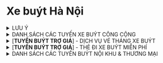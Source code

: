 # Xe buýt Hà Nội
<details>
<summary>LƯU Ý</summary>

## DỮ LIỆU
> - Dữ liệu các tuyến thuộc Transerco được lấy từ [timbus.vn](http://timbus.vn/fleets.aspx), các tuyến thuộc Vinbus được lấy từ [Vinbus map](https://maps.vinbus.vn/hn) và các tuyến tư nhân còn lại được lấy từ [Busmap map](https://map.busmap.vn/hn)
> - Điểm đầu/cuối của một số tuyến được chỉnh sửa lại tên để đảm bảo tính nhất quán, ví dụ (Yên Phụ/Long Biên), sẽ khác một chút so với LED biểu thị trên xe hoặc tại các điểm dừng

## LỖI
> - Khi xem trên giao diện mobile sẽ bị khuyết thiếu màu nhận diện của tuyến

## CHÚ THÍCH
**〇**: như bình thường (các tuyến có thời gian chạy cuối tuần như ngày thường)<br>
**↔**:
> - Các tuyến có lộ trình vòng kín sẽ hiển thị đầu điểm là **[A ↔ B ↔ C]**, **[D ↔ E ↔ A]**
> - Các tuyến chạy lộ trình dài hoặc có trùng điểm đầu cuối với các tuyến khác sẽ được bổ sung chi tiết lộ trình bằng kí tự **↔**
</details>
<details>
<summary>DANH SÁCH CÁC TUYẾN XE BUÝT CÔNG CỘNG</summary>
  
## Các tuyến buýt có trợ giá
|Tuyến|Đầu A|Đầu B|Tần suất (phút)|Giá vé|Thời gian HĐ|TGHĐ (Cuối tuần)|Đơn vị quản lí
|:---:|:---:|:---:|:---:|:---:|:---:|:---:|:---:|
|BRT 01<br>$${\color{#49af7d}■ \color{#90D5FF}■ \color{#ffffff}■}$$|[BX Yên Nghĩa](https://maps.app.goo.gl/LhbhXT6iujiVLe2E9)|[BX Kim Mã](https://maps.app.goo.gl/6xmv3q6foTNgZeBv6)|5 - 10 - 15|8.000 ₫|5:00 - 22:00|**<CHỦ NHẬT>**<br><br>**BX Kim Mã**: 5:00 - 22:03|XN bus nhanh Hà Nội **(Transerco)**
|[**E01**](https://maps.vinbus.vn/hn/route/101103)<br>$${\color{#89F336}■ \color{black}■}$$|[BX Mỹ Đình](https://maps.app.goo.gl/YXchixi7wKaWwNkS7)|[KĐT Ocean Park](https://maps.app.goo.gl/tiH2yA2ZSmZK56g1A)|12 - 20|12.000 ₫|5:00 - 21:00|**〇**|**VinBus**
|[**E02**](https://maps.vinbus.vn/hn/route/101104)<br>$${\color{#89F336}■ \color{black}■}$$|Hào Nam ([Ga Cát Linh](https://maps.app.goo.gl/7E9LrZ6jy2vBVCGd8))|[KĐT Ocean Park](https://maps.app.goo.gl/tiH2yA2ZSmZK56g1A)|13 - 15 -20|12.000 ₫|**Hào Nam**: 5:00 - 22:10<br>**KĐT Ocean Park**: 5:00 - 21:00|**〇**|**VinBus**
|[**E03**](https://maps.vinbus.vn/hn/route/101101)<br>$${\color{#89F336}■ \color{black}■}$$|[KĐT Mỹ Đình](https://maps.app.goo.gl/mMdPtijn4LD3D2NC9)|[KĐT Ocean Park](https://maps.app.goo.gl/tiH2yA2ZSmZK56g1A)|12 - 20|15.000 ₫|**KĐT Mỹ Đình**: 5:00 - 21:00<br>**KĐT Ocean Park**: 5:05 - 21:00|**〇**|**VinBus**
|[**E04**](https://maps.vinbus.vn/hn/route/101109)<br>$${\color{#89F336}■ \color{black}■}$$|[KĐT Smart City](https://maps.app.goo.gl/kQTVBuXGtfXuZ1Ph7)|[Vincom Long Biên](https://maps.app.goo.gl/G67TU9ExLyLJGLMv8)|15 - 20|12.000 ₫|**KĐT Smart City**: 5:00 - 21:00<br>**Vincom Long Biên**: 5:00 - 21:30|**〇**|**VinBus**
|[**E05**](https://maps.vinbus.vn/hn/route/101102)<br>$${\color{#89F336}■ \color{black}■}$$|[ĐTC Long Biên](https://maps.app.goo.gl/rdQtHfaXdEi69SXN9) ↔ ĐTC Cầu Giấy ↔ Phạm Hùng|[KĐT Smart City](https://maps.app.goo.gl/kQTVBuXGtfXuZ1Ph7)|15 - 20|10.000 ₫|**ĐTC Long Biên**: 5:00 - 21:30<br>**KĐT Smart City**: 5:00 - 21:00|**〇**|**VinBus**
|[**E06**](https://maps.vinbus.vn/hn/route/101105)<br>$${\color{#89F336}■ \color{black}■}$$|[BX Giáp Bát](https://maps.app.goo.gl/yDVCSeXj2rsr3hGL9)|[KĐT Smart City](https://maps.app.goo.gl/kQTVBuXGtfXuZ1Ph7)|15 - 20|10.000 ₫|**BX Giáp Bát**: 5:00 - 21:30<br>**KĐT Smart City**: 5:00 - 21:00|**〇**|**VinBus**
|[**E07**](https://maps.vinbus.vn/hn/route/101106)<br>$${\color{#89F336}■ \color{black}■}$$|[ĐTC Long Biên](https://maps.app.goo.gl/rdQtHfaXdEi69SXN9) ↔ Cửa Nam ↔ Trần Duy Hưng|[KĐT Smart City](https://maps.app.goo.gl/kQTVBuXGtfXuZ1Ph7)|15 - 20|10.000 ₫|**ĐTC Long Biên**: 5:00 - 21:30<br>**KĐT Smart City**: 5:00 - 21:00|**〇**|**VinBus**
|[**E08**](https://maps.vinbus.vn/hn/route/101107)<br>$${\color{#89F336}■ \color{black}■}$$|[Khu liên cơ quan Sở ngành Hà Nội](https://maps.app.goo.gl/i2gJudWUKsRWd28s5)|[KĐT Times City](https://maps.app.goo.gl/6ZCiZsvEqJimZ6Rv6)<br>*(điểm cuối tuyến E08)*|15 - 20|10.000 ₫|5:00 - 21:10|**〇**|**VinBus**
|[**E09**](https://maps.vinbus.vn/hn/route/101108)<br>$${\color{#89F336}■ \color{black}■}$$|[Khu liên cơ quan Sở ngành Hà Nội](https://maps.app.goo.gl/i2gJudWUKsRWd28s5)|[KĐT Smart City](https://maps.app.goo.gl/kQTVBuXGtfXuZ1Ph7)|15 - 20|10.000 ₫|**Khu liên cơ**: 5:00 - 21:00<br>**KĐT Smart City**: 5:00 - 21:30|**〇**|**VinBus**
|[**E10**](https://maps.vinbus.vn/hn/route/101111)<br>$${\color{#89F336}■ \color{black}■}$$|[KĐT Ocean Park](https://maps.app.goo.gl/tiH2yA2ZSmZK56g1A)|Sân bay Nội Bài ([Nhà ga T2](https://maps.app.goo.gl/4ttHqL6YHYTwuiwi6))|20|20.000 ₫|**KĐT Ocean Park**: 5:00 - 20:40<br>**Sân bay Nội Bài**: 6:20 -22:00|**〇**|**VinBus**
|[**E11**](https://maps.vinbus.vn/hn/route/101120)<br>$${\color{#89F336}■ \color{black}■}$$|Yên Phụ ([ĐTC Long Biên](https://maps.app.goo.gl/rdQtHfaXdEi69SXN9)) ↔ Bờ Hồ ↔ Cửa Nam|Lăng Bác ↔ Hồ Tây ↔ Yên Phụ ([ĐTC Long Biên](https://maps.app.goo.gl/rdQtHfaXdEi69SXN9))|12 - 18|*(Miễn phí đến hết 2025)*|**Yên Phụ ↔ Bờ Hồ**: 7:06 - 18:12<br>**Yên Phụ ↔ Hồ Tây**: 7:00 - 18:06|**〇**|**VinBus**
|[**01**](https://map.busmap.vn/hn/route/1)<br>$${\color{#111184}■ \color{#90D5FF}■}$$|[BX Gia Lâm](https://maps.app.goo.gl/JaXsj5EZGNF1ZJcn7)|[BX Yên Nghĩa](https://maps.app.goo.gl/LhbhXT6iujiVLe2E9)|11 - 13 - 15 - 20|10.000 ₫|5:00 - 21:00|**〇**|XN bus Hà Nội **(Transerco)**
|[**02**](https://map.busmap.vn/hn/route/2)<br>$${\color{#111184}■ \color{#90D5FF}■}$$|Bác Cổ ([ĐTC Trần Khánh Dư](https://maps.app.goo.gl/8PAhti9WTfDAX9LQA))|[BX Yên Nghĩa](https://maps.app.goo.gl/LhbhXT6iujiVLe2E9)|10 - 15|10.000 ₫|5:00 - 22:30|**〇**|XN bus nhanh Hà Nội **(Transerco)**
|[**03A**](https://map.busmap.vn/hn/route/3)<br>$${\color{#111184}■ \color{#90D5FF}■}$$|[BX Giáp Bát](https://maps.app.goo.gl/yDVCSeXj2rsr3hGL9)|[BX Gia Lâm](https://maps.app.goo.gl/JaXsj5EZGNF1ZJcn7)|11 - 13 - 16 - 20|10.000 ₫|5:03 - 21:03|**〇**|XN bus Hà Nội **(Transerco)**
|[**03B**](https://map.busmap.vn/hn/route/803)<br>$${\color{#111184}■ \color{#90D5FF}■}$$|[BX Nước Ngầm](https://maps.app.goo.gl/Jgg2UwuK68AxRtoL6)|[Giang Biên](https://maps.app.goo.gl/Y8KqUDtWXSKjuhvq6)|20|10.000 ₫|**BX Nước Ngầm**: 5:00 - 21:00<br>**Giang Biên**: 5:10 - 21:10|**〇**|XN bus Hà Nội **(Transerco)**
|04<br>$${\color{#111184}■ \color{#90D5FF}■}$$|[ĐTC Long Biên](https://maps.app.goo.gl/rdQtHfaXdEi69SXN9)|[Bệnh viện Nội tiết Trung ương Cơ sở II](https://maps.app.goo.gl/6kmm8tKFovzguuEb8)|14 - 15 - 22|10.000 ₫|5:00 - 21:00|**〇**|XN xe khách Nam Hà Nội **(Transerco)**
|05<br>$${\color{#49af7d}■ \color{black}■}$$|[Mai Động](https://maps.app.goo.gl/pMmm4kNFkMzsgAXJ8)|[Đại học Tài nguyên và Môi trường Hà Nội](https://maps.app.goo.gl/tX1ZBgv2VPRzetQTA)|20 - 25 - 30|10.000 ₫|**Mai Động**: 5:00 - 21:25<br>**ĐH Tài Nguyên**: 5:00 - 21:20|**〇**|XN xe khách Nam Hà Nội **(Transerco)**
|06A<br>$${\color{#111184}■ \color{#90D5FF}■}$$|[BX Giáp Bát](https://maps.app.goo.gl/yDVCSeXj2rsr3hGL9)|[Cầu Giẽ](https://maps.app.goo.gl/BWXURMXn56rcb9nT6)|10 - 15 - 20|15.000 ₫|**BX Giáp Bát**: 5:00 - 21:05<br>**Cầu Giẽ**: 5:00 - 21:05|**〇**|Trung tâm Tân Đạt  **(Transerco)**
|06B<br>$${\color{#111184}■ \color{#90D5FF}■}$$|[BX Giáp Bát](https://maps.app.goo.gl/yDVCSeXj2rsr3hGL9)|[Hồng Vân](https://maps.app.goo.gl/YhSAb8eUFZGrh9Gz9)|24|10.000 ₫|**BX Giáp Bát**: 5:10 - 20:00<br>**Hồng Vân**: 5:00 - 20:40|**〇**|Trung tâm Tân Đạt  **(Transerco)**
|06C<br>$${\color{#111184}■ \color{#90D5FF}■}$$|[BX Giáp Bát](https://maps.app.goo.gl/yDVCSeXj2rsr3hGL9)|[Phú Minh](https://maps.app.goo.gl/KfzerjmbMM2UNPTs9)|25 - 30|12.000 ₫|**BX Giáp Bát**: 5:10 - 20:15<br>**Phú Minh**: 5:00 - 21:00|**〇**|Trung tâm Tân Đạt  **(Transerco)**
|06D<br>$${\color{#111184}■ \color{#90D5FF}■}$$|[BX Giáp Bát](https://maps.app.goo.gl/yDVCSeXj2rsr3hGL9)|[Tân Dân](https://maps.app.goo.gl/uaLMLqY4z8Za1biX7)|22 - 26|15.000 ₫|**BX Giáp Bát**: 5:25 - 20:00<br>**Tân Dân**: 5:15 - 20:15|**〇**|XN bus Cầu Bươu  **(Transerco)**
|06E<br>$${\color{#111184}■ \color{#90D5FF}■}$$|[BX Giáp Bát](https://maps.app.goo.gl/yDVCSeXj2rsr3hGL9)|[Phú Túc](https://maps.app.goo.gl/3b9MSV8BqhtEJA637)|25 - 26 - 30|15.000 ₫|**BX Giáp Bát**: 5:28 - 20:03<br>**Phú Túc**: 5:15 - 20:15|**〇**|XN bus Cầu Bươu  **(Transerco)**
|07<br>$${\color{#111184}■ \color{#90D5FF}■}$$|[ĐTC Cầu Giấy](https://maps.app.goo.gl/sZh4kLjvL4ncU7167)|Sân bay Nội Bài ([Nhà ga T1](https://maps.app.goo.gl/MqmHucdRQ29AX3xF9))|10 - 15|12.000 ₫|**ĐTC Cầu Giấy**: 5:00 - 21:35<br>**Sân bay Nội Bài**: 5:00 - 22:35|**<CHỦ NHẬT>**<br><br>**ĐTC Cầu Giấy**: 5:00 - 21:30<br>**Sân bay Nội Bài**: 5:08 - 22:30|CTCP Xe Điện Hà Nội **(Transerco)**
|08A<br>08A<sup>CT</sup><br>$${\color{#111184}■ \color{#90D5FF}■}$$|[ĐTC Long Biên](https://maps.app.goo.gl/rdQtHfaXdEi69SXN9)|[Đông Mỹ](https://maps.app.goo.gl/mRnGx3b5vzfdvQ3k7)|10 - 15|10.000 ₫|**<08A: Từ <ins>T2</ins> - <ins>16:30 T6</ins>>**<br><br>**ĐTC Long Biên**: 5:00 - 22:05<br>**Đông Mỹ**: 5:00 - 21:30|**<08A<sup>CT</sup>: Từ <ins>16:30 T6</ins> - <ins>hết CN</ins>>**<br><br>**〇**|Bus Liên Ninh **(Transerco)**
|08B<br>08B<sup>CT</sup><br>$${\color{#111184}■ \color{#90D5FF}■}$$|[ĐTC Long Biên](https://maps.app.goo.gl/rdQtHfaXdEi69SXN9)|[Vạn Phúc](https://maps.app.goo.gl/WT8VkJuAVsdPxRHC6)|15- 20|10.000 ₫|**<08B: Từ <ins>T2</ins> - <ins>16:30 T6</ins>>**<br><br>**ĐTC Long Biên**: 5:30 - 20:50<br>**Vạn Phúc**: 5:00 - 20:05|**<08B<sup>CT</sup>: Từ <ins>16:30 T6</ins> - <ins>hết CN</ins>>**<br><br>**〇**|Bus Liên Ninh **(Transerco)**
|09A<br>09A<sup>CT</sup><br>$${\color{#111184}■ \color{#90D5FF}■}$$|[ĐTC Trần Khánh Dư](https://maps.app.goo.gl/8PAhti9WTfDAX9LQA)|[Đại học Mỏ](https://maps.app.goo.gl/BPSizaj46wXQj7ts7)|15 - 20|10.000 ₫|**<09A: Từ <ins>T2</ins> - <ins>16:30 T6</ins>>**<br><br>**ĐTC Trần Khánh Dư**: 5:00 - 21:30<br>**Đại học Mỏ**: 5:00 - 21:00|**<09A<sup>CT</sup>: Từ <ins>16:30 T6</ins> - <ins>hết CN</ins>>**<br><br>**〇**|Bus Liên Ninh **(Transerco)**
|09B<br>09B<sup>CT</sup><br>$${\color{#111184}■ \color{#90D5FF}■}$$|[ĐTC Trần Khánh Dư](https://maps.app.goo.gl/8PAhti9WTfDAX9LQA)|[BX Mỹ Đình](https://maps.app.goo.gl/YXchixi7wKaWwNkS7)|20|8.000 ₫|**<09B: Từ <ins>T2</ins> - <ins>16:30 T6</ins>>**<br><br>**ĐTC Trần Khánh Dư**: 5:00 - 21:30<br>**BX Mỹ Đình**: 5:00 - 21:00|**<09B<sup>CT</sup>: Từ <ins>16:30 T6</ins> - <ins>hết CN</ins>>**<br><br>**〇**|Bus Liên Ninh **(Transerco)**
|11<br>11<sup>CT</sup><br>$${\color{#111184}■ \color{#90D5FF}■}$$|[CV Thống Nhất](https://maps.app.goo.gl/DFXRF4wfmzxGn6BD8)|[HV Nông nghiệp Việt Nam](https://maps.app.goo.gl/sfjK5b8zXTKEuU9V6)|10 - 12 - 15|10.000 ₫|**<11: Từ <ins>T2</ins> - <ins>16:30 T6</ins>>**<br><br>5:00 - 21:35|**<11<sup>CT</sup>: Từ <ins>16:30 T6</ins> - <ins>hết CN</ins>>**<br><br>**〇**|XN bus Hà Nội **(Transerco)**
|12<br>$${\color{#111184}■ \color{#90D5FF}■}$$|[Công viên Nghĩa Đô](https://maps.app.goo.gl/4U4MfTau4RebQPJY8)|[Khánh Hà](https://maps.app.goo.gl/fxPoCSckZECDiJm5A) (Thường Tín)|12 - 15 - 20|10.000 ₫|5:00 - 21:00|**〇**|Trung tâm Tân Đạt **(Transerco)**
|13<br>$${\color{#90EE90}■ \color{#023020}■}$$|[CV nước Hồ Tây](https://maps.app.goo.gl/yuSY9mUMvERvxPJ2A)|Cổ Nhuế ([HV Cảnh sát Nhân dân](https://maps.app.goo.gl/MGUUudzHF8rYQbUR7))|16|8.000 ₫|**CV nước Hồ Tây**: 5:00 - 21:00<br>**Cổ Nhuế**: 5:06 - 21:06|**〇**|XN bus 10-10 **(Transerco)**
|15<br>$${\color{#111184}■ \color{#90D5FF}■}$$|[BX Gia Lâm](https://maps.app.goo.gl/JaXsj5EZGNF1ZJcn7)|Phố Nỉ ([TTTM Bình An](https://maps.app.goo.gl/iJ6BmmYgC7ot5QXe6))|10 - 15 - 15 - 20|15.000 ₫|**BX Gia Lâm**: 5:00 - 19:35<br>**Phố Nỉ**: 5:05 - 21:05|**〇**|XN bus Yên Viên **(Transerco)**
|16<br>$${\color{#111184}■ \color{#90D5FF}■}$$|[BX Mỹ Đình](https://maps.app.goo.gl/YXchixi7wKaWwNkS7)|[BX Nước Ngầm](https://maps.app.goo.gl/Jgg2UwuK68AxRtoL6)|10 - 15 - 15 - 20|8.000 ₫|**BX Mỹ Đình**: 5:00 - 21:00<br>**BX Nước Ngầm**: 4:50 - 21:20|**〇**|XN bus Cầu Bươu **(Transerco)**
|17<br>$${\color{#111184}■ \color{#90D5FF}■}$$|[ĐTC Long Biên](https://maps.app.goo.gl/rdQtHfaXdEi69SXN9)|Sân bay Nội Bài ([Nhà ga T1](https://maps.app.goo.gl/MqmHucdRQ29AX3xF9))|10 - 15|15.000 ₫|**ĐTC Long Biên**: 5:00 - 20:30<br>**Sân bay Nội Bài**: 5:10 - 22:00|**〇**|XN bus Yên Viên **(Transerco)**
|19<br>$${\color{#111184}■ \color{#90D5FF}■}$$|[ĐTC Trần Khánh Dư](https://maps.app.goo.gl/8PAhti9WTfDAX9LQA)|[HV Chính sách và Phát triển](https://maps.app.goo.gl/Pv8LsVDrFQjtr4d58)|11 - 12 - 15|12.000 ₫|**ĐTC Trần Khánh Dư**: 5:00 - 21:15<br>**HV Chính sách**: 5:13 - 21:35|**〇**|Bus Liên Ninh **(Transerco)**
|20A<br>$${\color{#111184}■ \color{#90D5FF}■}$$|[ĐTC Nhổn](https://maps.app.goo.gl/oxWsWLMGvtd2QCYR7) ↔ Quốc lộ 32|[Bến xe Sơn Tây](https://maps.app.goo.gl/Dp7nftZBdSgqsVkB9)|10 - 12 - 16|12.000 ₫|**ĐTC Nhổn**: 5:05 - 22:20<br>**BX Sơn Tây**: 4:30 - 21:30|**〇**|XN bus 10-10 **(Transerco)**
|20A<sup>TC</sup><br>$${\color{#111184}■ \color{#90D5FF}■}$$|[ĐTC Nhổn](https://maps.app.goo.gl/oxWsWLMGvtd2QCYR7) ↔ Quốc lộ 32 ↔ Bến xe Sơn Tây|[Minh Châu](https://maps.app.goo.gl/sX4syJa8PEJP1GfX8)|30 - 35 - 50|12.000 ₫|**ĐTC Nhổn**: 5:05 - 22:20<br>**Minh Châu**: 4:40 - 19:00|**〇**|XN bus 10-10 **(Transerco)**
|20B<br>$${\color{#111184}■ \color{#90D5FF}■}$$|[ĐTC Nhổn](https://maps.app.goo.gl/oxWsWLMGvtd2QCYR7) ↔ Thọ An|[Bến xe Sơn Tây](https://maps.app.goo.gl/Dp7nftZBdSgqsVkB9)|23 - 30|15.000 ₫|**ĐTC Nhổn**: 5:00 - 19:30<br>**BX Sơn Tây**: 5:00 - 19:50|**〇**|XN bus 10-10 **(Transerco)**
|21A<br>$${\color{#111184}■ \color{#90D5FF}■}$$|[BX Giáp Bát](https://maps.app.goo.gl/yDVCSeXj2rsr3hGL9)|[BX Yên Nghĩa](https://maps.app.goo.gl/LhbhXT6iujiVLe2E9)|10 - 15 - 20|10.000 ₫|**BX Giáp Bát**: 5:00 - 21:00<br>**BX Yên Nghĩa**: 5:05 - 21:05|**〇**|Bus Liên Ninh **(Transerco)**
|21B<br>$${\color{#111184}■ \color{#90D5FF}■}$$|[Duyên Thái](https://maps.app.goo.gl/6YR3dpDu2wFRUXmM9)|[BX Mỹ Đình](https://maps.app.goo.gl/YXchixi7wKaWwNkS7)|15 - 20|12.000 ₫|**Duyên Thái**: 5:05 - 21:00<br>**BX Mỹ Đình**: 5:05 - 21:00|**〇**|Bus Liên Ninh **(Transerco)**
|22A<br>$${\color{#111184}■ \color{#90D5FF}■}$$|[BX Gia Lâm](https://maps.app.goo.gl/JaXsj5EZGNF1ZJcn7)|[Khu đô thị Kiến Hưng](https://maps.app.goo.gl/A5UtfdbxpX1hHrqF9)|10 - 11 - 12|10.000 ₫|5:00 - 22:05|**〇**|XN bus Cầu Bươu **(Transerco)**
|22B<br>$${\color{#111184}■ \color{#90D5FF}■}$$|[BX Giáp Bát](https://maps.app.goo.gl/yDVCSeXj2rsr3hGL9)|[Đô Nghĩa](https://maps.app.goo.gl/KduiYvUBjc2qhTgV9) (Hà Đông)|20 - 23 - 25 - 27 - 30|8.000 ₫|**BX Giáp Bát**: 5:00 - 21:30<br>**Đô Nghĩa**: 5:05 - 21:30|**〇**|XN bus Cầu Bươu **(Transerco)**
|23<br>$${\color{#90EE90}■ \color{#023020}■}$$|[Nguyễn Công Trứ](https://maps.app.goo.gl/PasHv6BmdPmdP3cCA) ↔ Vân Hồ ↔ Giảng Võ|Hàng Đậu ↔ Lò Đúc ↔ [Nguyễn Công Trứ](https://maps.app.goo.gl/PasHv6BmdPmdP3cCA)|8 - 10 - 12 - 14 - 16 - 18|10.000 ₫|5:00 - 21:15|**〇**|XN bus Hà Nội **(Transerco)**
|24<br>$${\color{#111184}■ \color{#90D5FF}■}$$|[ĐTC Long Biên](https://maps.app.goo.gl/rdQtHfaXdEi69SXN9)|[ĐTC Cầu Giấy](https://maps.app.goo.gl/sZh4kLjvL4ncU7167)|11 - 12 - 13 - 17 - 20|10.000 ₫|5:00 - 22:00|**<CHỦ NHẬT>**<br><br>**ĐTC Long Biên**: 5:00 - 21:33|XN xe khách Nam Hà Nội **(Transerco)**
|25<br>$${\color{#111184}■ \color{#90D5FF}■}$$|[BV Nhiệt đới TW CS2](https://maps.app.goo.gl/ZxbEjQMvGfHu6ujH7)|[BX Giáp Bát](https://maps.app.goo.gl/yDVCSeXj2rsr3hGL9)|12 - 15 - 20|12.000 ₫|**BV Nhiệt đới**: 5:00 - 21:00<br>**BX Giáp Bát**: 5:06 - 21:06|**〇**|CTCP Xe Điện Hà Nội **(Transerco)**
|26<br>$${\color{yellow}■ \color{#ff000d}■}$$|[Mai Động](https://maps.app.goo.gl/pMmm4kNFkMzsgAXJ8)|SVĐ Mỹ Đình ([mặt trước](https://maps.app.goo.gl/HQHdBUrp8c8K8aX96))|9 - 10 - 15|10.000 ₫|5:00 - 22:00|**〇**|XN xe khách Nam Hà Nội **(Transerco)**
|27<br>$${\color{#111184}■ \color{#90D5FF}■}$$|[BX Nam Thăng Long](https://maps.app.goo.gl/xitdKkkYfKCp3ZHc7)|[BX Yên Nghĩa](https://maps.app.goo.gl/LhbhXT6iujiVLe2E9)|[10 - 11|10.000 ₫|5:00 - 21:35|**〇**|CTCP Xe Điện Hà Nội **(Transerco)**
|28<br>$${\color{#111184}■ \color{#90D5FF}■}$$|[BX Nước Ngầm](https://maps.app.goo.gl/Jgg2UwuK68AxRtoL6)|[Đại học Mỏ](https://maps.app.goo.gl/BPSizaj46wXQj7ts7)|13 - 14 - 15 - 17|10.000 ₫|**BX Nước Ngầm**: 5:00 - 21:30<br>**Đại học Mỏ**: 5:00 - 21:25|**〇**|XN bus 10-10 **(Transerco)**
|29<br>$${\color{#111184}■ \color{#90D5FF}■}$$<br>$${\color{yellow}■ \color{#ff000d}■}$$|[BX Giáp Bát](https://maps.app.goo.gl/yDVCSeXj2rsr3hGL9)|[Tân Lập](https://maps.app.goo.gl/mhsdmramxuP9umjU6)|12|10.000 ₫|**BX Giáp Bát**: 5:00 - 21:00<br>**Tân Lập**: 5:00 - 21:05|**〇**|XN bus 10-10 **(Transerco)**
|30<br>30<sup>CT</sup><br>$${\color{#111184}■ \color{#90D5FF}■}$$|[Khu đô thị Gamuda](https://maps.app.goo.gl/Nuf3YV9gFM6py5if7)|[BX Mỹ Đình](https://maps.app.goo.gl/YXchixi7wKaWwNkS7)|14 - 15 - 18|10.000 ₫|**<30: Từ <ins>T2</ins> - <ins>16:30 T6</ins>>**<br><br>**Khu đô thị Gamuda**: 5:00 - 21:30<br>**BX Mỹ Đình**: 5:00 - 21:25|**<30<sup>CT</sup>: Từ <ins>16:30 T6</ins> - <ins>hết CN</ins>>**<br><br>**〇**|XN xe khách Nam Hà Nội **(Transerco)**
|31<br>$${\color{#111184}■ \color{#90D5FF}■}$$|[ĐH Bách Khoa](https://maps.app.goo.gl/1u1sAzZ3ppD8F8RW6) (cổng Trần Đại Nghĩa)|[Đại học Mỏ](https://maps.app.goo.gl/BPSizaj46wXQj7ts7)|10 - 12 - 15 - 20|10.000 ₫|5:00 - 21:00|**〇**|XN bus Hà Nội **(Transerco)**
|32<br>$${\color{#111184}■ \color{#90D5FF}■}$$|[BX Giáp Bát](https://maps.app.goo.gl/yDVCSeXj2rsr3hGL9)|[ĐTC Nhổn](https://maps.app.goo.gl/oxWsWLMGvtd2QCYR7)|7 - 14 - 20|10.000 ₫|5:00 - 22:30|**〇**|XN bus Cầu Bươu **(Transerco)**
|33<br>$${\color{#111184}■ \color{#90D5FF}■}$$|[Cụm CN Thanh Oai](https://maps.app.goo.gl/ny5Qsx5Gb7H8mvXAA)|[Xuân Đỉnh](https://maps.app.goo.gl/DJdG9rdcCv5CQNV98)|15 - 20|10.000 ₫|**Cụm CN Thanh Oai**: 4:50 - 21:10<br>**Xuân Đỉnh**: 5:00 - 21:10|**〇**|Trung tâm Tân Đạt **(Transerco)**
|34<br>$${\color{#89F336}■ \color{black}■}$$|[BX Mỹ Đình](https://maps.app.goo.gl/YXchixi7wKaWwNkS7)|[BX Gia Lâm](https://maps.app.goo.gl/JaXsj5EZGNF1ZJcn7)|9 - 10 - 15|10.000 ₫|**BX Mỹ Đình**: 5:00 - 21:30<br>**BX Gia Lâm**: 5:08 - 21:32|**〇**|CTCP Xe Điện Hà Nội **(Transerco)**
|35A<br>$${\color{#111184}■ \color{#90D5FF}■}$$<br>$${\color{yellow}■ \color{#ff000d}■}$$|[ĐTC Trần Khánh Dư](https://maps.app.goo.gl/8PAhti9WTfDAX9LQA)|[BX Nam Thăng Long](https://maps.app.goo.gl/xitdKkkYfKCp3ZHc7)|15 - 16 - 17 - 20|10.000 ₫|5:00 - 21:00|**〇**|CTCP Xe Điện Hà Nội **(Transerco)**
|35B<br>$${\color{#111184}■ \color{#90D5FF}■}$$|[BX Nam Thăng Long](https://maps.app.goo.gl/xitdKkkYfKCp3ZHc7)|[Thanh Lâm](https://maps.app.goo.gl/REnaF6YNW9sQ6j4M6) (Mê Linh)|15 - 17 - 20|10.000 ₫|**BX Nam Thăng Long**: 5:00 - 21:00<br>**Thanh Lâm**: 5:05 - 21:08|**<CHỦ NHẬT>**<br><br>**BX Nam Thăng Long**: 5:00 - 20:30<br>**Thanh Lâm**: 5:05 - 20:30|CTCP Xe Điện Hà Nội **(Transerco)**
|36<br>36<sup>CT</sup><br>$${\color{#111184}■ \color{#90D5FF}■}$$|Yên Phụ ([ĐTC Long Biên](https://maps.app.goo.gl/rdQtHfaXdEi69SXN9))|[KĐT Linh Đàm](https://maps.app.goo.gl/x6wKG1P39VqUQ7mz5)|24|8.000 ₫|**<36: Từ <ins>T2</ins> - <ins>16:30 T6</ins>>**<br><br>**Yên Phụ**: 5:05 - 21:05<br>**KĐT Linh Đàm**: 5:00 - 21:00|**<36<sup>CT</sup>: Từ <ins>16:30 T6</ins> - <ins>hết CN</ins>>**<br><br>**〇**|XN bus Hà Nội **(Transerco)**
|37<br>$${\color{#111184}■ \color{#90D5FF}■}$$|[BX Giáp Bát](https://maps.app.goo.gl/yDVCSeXj2rsr3hGL9)|[Chương Mỹ](https://maps.app.goo.gl/6Xvzyb8gAmJ2pwFu8)|10 - 15 - 20|10.000 ₫|**BX Giáp Bát**: 5:00 - 21:00<br>**Chương Mỹ**: 5:10 - 20:50|**〇**|Bus Liên Ninh **(Transerco)**
|38<br>$${\color{#111184}■ \color{#90D5FF}■}$$|[BX Nam Thăng Long](https://maps.app.goo.gl/xitdKkkYfKCp3ZHc7)|[Mai Động](https://maps.app.goo.gl/pMmm4kNFkMzsgAXJ8)|18 - 19 - 20 - 25|10.000 ₫|5:00 - 21:00|**〇**|XN xe khách Nam Hà Nội **(Transerco)**
|39<br>$${\color{green}■ \color{black}■}$$|[Công viên Nghĩa Đô](https://maps.app.goo.gl/4U4MfTau4RebQPJY8)|[Mai Động](https://maps.app.goo.gl/pMmm4kNFkMzsgAXJ8)|15 - 20|12.000 ₫|5:00 - 21:20|**〇**|XN xe khách Nam Hà Nội **(Transerco)**
|40<br>40<sup>CT</sup><br>$${\color{#111184}■ \color{#90D5FF}■}$$|[CV Thống Nhất](https://maps.app.goo.gl/DFXRF4wfmzxGn6BD8)|[Văn Lâm](https://maps.app.goo.gl/wpAGncDfe12Pr3fT8) (Hưng Yên)|12 - 15|10.000 ₫|**<40: Từ <ins>T2</ins> - <ins>16:30 T6</ins>>**<br><br>5:00 - 22:00|**<40<sup>CT</sup>: Từ <ins>16:30 T6</ins> - <ins>hết CN</ins>>**<br><br>**〇**|XN bus Hà Nội **(Transerco)**
|41<br>$${\color{#111184}■ \color{#90D5FF}■}$$|[BX Nam Thăng Long](https://maps.app.goo.gl/xitdKkkYfKCp3ZHc7)|[BX Giáp Bát](https://maps.app.goo.gl/yDVCSeXj2rsr3hGL9)|17 - 19 -20|10.000 ₫|**BX Nam Thăng Long**: 5:00 - 19:45<br>**BX Giáp Bát**: 5:10 - 21:00|**〇**|CTCP Xe Điện Hà Nội **(Transerco)**
|42<br>$${\color{#111184}■ \color{#90D5FF}■}$$|[BX Giáp Bát](https://maps.app.goo.gl/yDVCSeXj2rsr3hGL9)|[Trung Mầu](https://maps.app.goo.gl/8Ry8YNNZDfnAXK8n9) (Gia Lâm)|15 - 20|12.000 ₫|5:00 - 21:00|**〇**|**CTCP Xe khách Hà Nội**
|[**43**](https://maps.vinbus.vn/hn/route/101114)<br>$${\color{#89F336}■ \color{black}■}$$|[BX Kim Mã](https://maps.app.goo.gl/6xmv3q6foTNgZeBv6)|[Thị trấn Đông Anh](https://maps.app.goo.gl/NEJ7PnsKFzjedaqV6)|15 - 20|12.000 ₫|5:00 - 21:00|**〇**|**VinBus**
|46<br>$${\color{yellow}■ \color{#ff000d}■}$$|[BX Mỹ Đình](https://maps.app.goo.gl/YXchixi7wKaWwNkS7)|[Thị trấn Đông Anh](https://maps.app.goo.gl/NEJ7PnsKFzjedaqV6)|10 - 15|12.000 ₫|**BX Mỹ Đình**: 5:40 - 21:00<br>**Thị trấn Đông Anh**: 5:00 - 19:50|**〇**|**Đông Anh Bus**
|47A<br>$${\color{green}■ \color{black}■}$$|[ĐTC Long Biên](https://maps.app.goo.gl/rdQtHfaXdEi69SXN9)|[Bát Tràng](https://maps.app.goo.gl/EXU97o2pujpQ6PkN9)|20 - 25|10.000 ₫|5:00 - 21:30|**〇**|CTCP Vận tải Newway **(Transerco)**
|47B<br>$${\color{green}■ \color{black}■}$$|[Đại học Kinh tế Quốc Dân](https://maps.app.goo.gl/Tyijp88UMPiSK9Fk6) (cổng Trần Đại Nghĩa)|[Kiêu Kỵ](https://maps.app.goo.gl/Z3BUPHyWXQSnj5Zi9) (KĐT Ocean Park)|20 - 25 - 30|12.000 ₫|**ĐH Kinh tế Quốc dân**: 5:00 - 21:10<br>**Kiêu Kỵ**: 5:05 - 21:25|**〇**|CTCP Vận tải Newway **(Transerco)**
|48<br>$${\color{#111184}■ \color{#90D5FF}■}$$|[BX Nước Ngầm](https://maps.app.goo.gl/Jgg2UwuK68AxRtoL6)|Phúc Lợi ([Chung cư Ruby City](https://maps.app.goo.gl/AvZzRE1hufkB78Qf8))|15 - 20|12.000 ₫|5:00 - 21:30|**〇**|CTCP Vận tải Newway **(Transerco)**
|49<br>$${\color{yellow}■ \color{#ff000d}■}$$|[ĐTC Trần Khánh Dư](https://maps.app.goo.gl/8PAhti9WTfDAX9LQA)|[ĐTC Nhổn](https://maps.app.goo.gl/oxWsWLMGvtd2QCYR7)|10 - 15|10.000 ₫|5:00 - 21:00|**〇**|**CTCP Xe khách Hà Nội**
|50<br>$${\color{#111184}■ \color{#90D5FF}■}$$|[ĐTC Long Biên](https://maps.app.goo.gl/rdQtHfaXdEi69SXN9)|[Khu đô thị An Lạc](https://maps.app.goo.gl/veoDzHT3n5icPnx66) (Hoài Đức)|14 - 17|10.000 ₫|5:00 - 21:00|**〇**|XN bus 10-10 **(Transerco)**
|51<br>$${\color{#111184}■ \color{#90D5FF}■}$$|[BX Gia Lâm](https://maps.app.goo.gl/JaXsj5EZGNF1ZJcn7)|Trần Vỹ ([Học viện Tư pháp](https://maps.app.goo.gl/MwRjT1TKjJ4uBfV77))|10 - 15 - 20|10.000 ₫|5:00 - 21:10|**〇**|**CTCP Xe khách Hà Nội**
|52<br>52<sup>CT</sup><br>$${\color{#111184}■ \color{#90D5FF}■}$$|[CV Thống Nhất](https://maps.app.goo.gl/DFXRF4wfmzxGn6BD8)|[Lệ Chi](https://maps.app.goo.gl/osZHFvBm6mUEzRvS6) (Gia Lâm)|12 - 15|10.000 ₫|**<52: Từ <ins>T2</ins> - <ins>16:30 T6</ins>>**<br><br>5:00 - 21:15|**<52<sup>CT</sup>: Từ <ins>16:30 T6</ins> - <ins>hết CN</ins>>**<br><br>**〇**|XN bus Hà Nội **(Transerco)**
|53A<br>$${\color{#111184}■ \color{#90D5FF}■}$$|[Hoàng Quốc Việt](https://maps.app.goo.gl/wBaQYVAZ5cw31uFN9)|[Thị trấn Đông Anh](https://maps.app.goo.gl/NEJ7PnsKFzjedaqV6)|21 - 22 - 23 - 24 - 25|10.000 ₫|5:00 - 20:40|**〇**|XN bus 10-10 **(Transerco)**
|53B<br>$${\color{#111184}■ \color{#90D5FF}■}$$|[BX Mỹ Đình](https://maps.app.goo.gl/YXchixi7wKaWwNkS7)|[Kim Hoa](https://maps.app.goo.gl/465mTDLhmZKXUMmu8) (Mê Linh)|20 - 22 - 23 - 24|10.000 ₫|**BX Mỹ Đình**: 5:00 - 20:30<br>**Kim Hoa**: 5:00 - 20:35|**〇**|XN bus 10-10 **(Transerco)**
|54<br>$${\color{#111184}■ \color{#90D5FF}■}$$|[ĐTC Long Biên](https://maps.app.goo.gl/rdQtHfaXdEi69SXN9)|Bắc Ninh ([TT Văn Hóa Kinh Bắc](https://maps.app.goo.gl/AyrD42b4fcaGQ2Xx8))|10 - 15|15.000 ₫|**ĐTC Long Biên**: 5:00 - 21:00<br>**Bắc Ninh**: 4:45 - 21:15|**〇**|XN bus Yên Viên **(Transerco)**
|55<br>$${\color{#111184}■ \color{#90D5FF}■}$$|[TTTM Aeon Mall Long Biên](https://maps.app.goo.gl/nMS7UsB9Fo5q35UC8)|[ĐTC Cầu Giấy](https://maps.app.goo.gl/sZh4kLjvL4ncU7167)|12 - 15 - 20|10.000 ₫|**TTTM Aeon LB**: 5:00 - 21:00<br>**ĐTC Cầu Giấy**: 5:06 - 21:06|**<CHỦ NHẬT>**<br><br>5:00 - 21:10|CTCP Xe Điện Hà Nội **(Transerco)**
|56A<br>$${\color{#111184}■ \color{#90D5FF}■}$$|SVĐ Mỹ Đình ([mặt sau](https://maps.app.goo.gl/fgEb4GFAu31ouYXPA))|Núi Đôi ([ĐH Điện lực CS2](https://maps.app.goo.gl/H2437urFPHmZbAn49))|10 - 15 - 20 - 30|15.000 ₫|**SVĐ Mỹ Đình**: |**〇**|CTCP Xe Điện Hà Nội **(Transerco)**
|56B<br>$${\color{#111184}■ \color{#90D5FF}■}$$|[A](link)|[B](link)|GIÃN|GIÁ₫|THỜIGIAN|**〇**|CTCP Xe Điện Hà Nội **(Transerco)**
|57<br>$${\color{#111184}■ \color{#90D5FF}■}$$|[A](link)|[B](link)|GIÃN|GIÁ₫|THỜIGIAN|**〇**|**Công ty Bảo Yến**
|58<br>$${\color{#111184}■ \color{#90D5FF}■}$$|[A](link)|[B](link)|GIÃN|GIÁ₫|THỜIGIAN|**〇**|**Công ty Bảo Yến**
|59<br>$${\color{#111184}■ \color{#90D5FF}■}$$|[A](link)|[B](link)|GIÃN|GIÁ₫|THỜIGIAN|**〇**|**Công ty Bảo Yến**
|60A<br>$${\color{#111184}■ \color{#90D5FF}■}$$|[A](link)|[B](link)|GIÃN|GIÁ₫|THỜIGIAN|**〇**|**Công ty Bảo Yến**
|60B<br>$${\color{#111184}■ \color{#90D5FF}■}$$|[A](link)|[B](link)|GIÃN|GIÁ₫|THỜIGIAN|**〇**|**Công ty Bảo Yến**
|61<br>$${\color{#111184}■ \color{#90D5FF}■}$$|[A](link)|[B](link)|GIÃN|GIÁ₫|THỜIGIAN|**〇**|**Công ty Bảo Yến**
|62<br>$${\color{#111184}■ \color{#90D5FF}■}$$|[A](link)|[B](link)|GIÃN|GIÁ₫|THỜIGIAN|**〇**|Trung tâm Tân Đạt **(Transerco)**
|63<br>$${\color{#111184}■ \color{#90D5FF}■}$$|[A](link)|[B](link)|GIÃN|GIÁ₫|THỜIGIAN|**〇**|XN bus Yên Viên **(Transerco)**
|64<br>$${\color{#111184}■ \color{#90D5FF}■}$$|[A](link)|[B](link)|GIÃN|GIÁ₫|THỜIGIAN|**〇**|**CT LDVC Quốc tế Hải Vân**
|65<br>$${\color{#111184}■ \color{#90D5FF}■}$$|[A](link)|[B](link)|GIÃN|GIÁ₫|THỜIGIAN|**〇**|**Công ty Bảo Yến**
|66<br>$${\color{#111184}■ \color{#90D5FF}■}$$|[A](link)|[B](link)|GIÃN|GIÁ₫|THỜIGIAN|**〇**|XN bus nhanh Hà Nội **(Transerco)**
|67<br>$${\color{#111184}■ \color{#90D5FF}■}$$|[A](link)|[B](link)|GIÃN|GIÁ₫|THỜIGIAN|**〇**|XN bus 10-10 **(Transerco)**
|69<br>$${\color{#111184}■ \color{#90D5FF}■}$$|[A](link)|[B](link)|GIÃN|GIÁ₫|THỜIGIAN|**〇**|CTCP Vận tải Newway **(Transerco)**
|72<br>$${\color{#111184}■ \color{#90D5FF}■}$$|[A](link)|[B](link)|GIÃN|GIÁ₫|THỜIGIAN|**〇**|**Công ty Cổ phần Vận tải ô tô khách Hà Tây**
|74<br>$${\color{#111184}■ \color{#90D5FF}■}$$|[A](link)|[B](link)|GIÃN|GIÁ₫|THỜIGIAN|**〇**|**CT LDVC Quốc tế Hải Vân**
|84<br>$${\color{#111184}■ \color{#90D5FF}■}$$|[A](link)|[B](link)|GIÃN|GIÁ₫|THỜIGIAN|**〇**|XN bus Cầu Bươu **(Transerco)**
|85<br>$${\color{#111184}■ \color{#90D5FF}■}$$|[A](link)|[B](link)|GIÃN|GIÁ₫|THỜIGIAN|**〇**|XN bus Cầu Bươu **(Transerco)**
|87<br>$${\color{#111184}■ \color{#90D5FF}■}$$|[BX Mỹ Đình](https://maps.app.goo.gl/YXchixi7wKaWwNkS7)|[B](link)|GIÃN|GIÁ₫|THỜIGIAN|**〇**|XN xe khách Nam Hà Nội **(Transerco)**
|88<br>$${\color{#111184}■ \color{#90D5FF}■}$$|[BX Mỹ Đình](https://maps.app.goo.gl/YXchixi7wKaWwNkS7)|[B](link)|GIÃN|GIÁ₫|THỜIGIAN|**〇**|XN xe khách Nam Hà Nội **(Transerco)**
|89<br>$${\color{#111184}■ \color{#90D5FF}■}$$|[BX Yên Nghĩa](https://maps.app.goo.gl/LhbhXT6iujiVLe2E9)|[B](link)|GIÃN|GIÁ₫|THỜIGIAN|**〇**|XN bus nhanh Hà Nội **(Transerco)**
|90<br>$${\color{#111184}■ \color{#90D5FF}■}$$|[A](link)|Sân bay Nội Bài ([Nhà ga T2](https://maps.app.goo.gl/4ttHqL6YHYTwuiwi6))|GIÃN|GIÁ₫|THỜIGIAN|**〇**|XN bus Yên Viên **(Transerco)**
|91<br>$${\color{#111184}■ \color{#90D5FF}■}$$|[BX Yên Nghĩa](https://maps.app.goo.gl/LhbhXT6iujiVLe2E9)|[B](link)|GIÃN|GIÁ₫|THỜIGIAN|**〇**|XN bus nhanh Hà Nội **(Transerco)**
|92<br>$${\color{#111184}■ \color{#90D5FF}■}$$|[A](link)|[B](link)|GIÃN|GIÁ₫|THỜIGIAN|**〇**|XN bus 10-10 **(Transerco)**
|93<br>$${\color{#111184}■ \color{#90D5FF}■}$$|[BX Nam Thăng Long](https://maps.app.goo.gl/xitdKkkYfKCp3ZHc7)|[B](link)|GIÃN|GIÁ₫|THỜIGIAN|**〇**|XN bus Yên Viên **(Transerco)**
|94<br>$${\color{#111184}■ \color{#90D5FF}■}$$|[BX Giáp Bát](https://maps.app.goo.gl/yDVCSeXj2rsr3hGL9)|[B](link)|GIÃN|GIÁ₫|THỜIGIAN|**〇**|CTCP Vận tải Newway **(Transerco)**
|95<br>$${\color{#111184}■ \color{#90D5FF}■}$$|[BX Nam Thăng Long](https://maps.app.goo.gl/xitdKkkYfKCp3ZHc7)|[B](link)|GIÃN|GIÁ₫|THỜIGIAN|**〇**|XN bus Yên Viên **(Transerco)**
|96<br>$${\color{#111184}■ \color{#90D5FF}■}$$|[ĐTC Cầu Giấy](https://maps.app.goo.gl/sZh4kLjvL4ncU7167)|[B](link)|GIÃN|GIÁ₫|THỜIGIAN|**〇**|XN bus 10-10 **(Transerco)**
|97<br>$${\color{#111184}■ \color{#90D5FF}■}$$|[A](link)|[B](link)|GIÃN|GIÁ₫|THỜIGIAN|**〇**|XN bus 10-10 **(Transerco)**
|98<br>$${\color{#111184}■ \color{#90D5FF}■}$$|[ĐTC Long Biên](https://maps.app.goo.gl/rdQtHfaXdEi69SXN9)|[B](link)|GIÃN|GIÁ₫|THỜIGIAN|**〇**|XN xe khách Nam Hà Nội **(Transerco)**
|99<br>$${\color{#111184}■ \color{#90D5FF}■}$$|[BX Kim Mã](https://maps.app.goo.gl/6xmv3q6foTNgZeBv6)|[B](link)|GIÃN|GIÁ₫|THỜIGIAN|**〇**|XN xe khách Nam Hà Nội **(Transerco)**
|100<br>$${\color{#111184}■ \color{#90D5FF}■}$$|[ĐTC Long Biên](https://maps.app.goo.gl/rdQtHfaXdEi69SXN9)|[B](link)|GIÃN|GIÁ₫|THỜIGIAN|**〇**|XN bus Hà Nội **(Transerco)**
|101A<br>$${\color{#111184}■ \color{#90D5FF}■}$$|[BX Giáp Bát](https://maps.app.goo.gl/yDVCSeXj2rsr3hGL9)|[B](link)|GIÃN|GIÁ₫|THỜIGIAN|**〇**|Trung tâm Tân Đạt **(Transerco)**
|101B<br>$${\color{#111184}■ \color{#90D5FF}■}$$|[BX Giáp Bát](https://maps.app.goo.gl/yDVCSeXj2rsr3hGL9)|[B](link)|GIÃN|GIÁ₫|THỜIGIAN|**〇**|Trung tâm Tân Đạt **(Transerco)**
|102<br>$${\color{#111184}■ \color{#90D5FF}■}$$|[BX Yên Nghĩa](https://maps.app.goo.gl/LhbhXT6iujiVLe2E9)|[B](link)|GIÃN|GIÁ₫|THỜIGIAN|**〇**|XN bus nhanh Hà Nội **(Transerco)**
|103A<br>$${\color{#111184}■ \color{#90D5FF}■}$$|[BX Mỹ Đình](https://maps.app.goo.gl/YXchixi7wKaWwNkS7)|[B](link)|GIÃN|GIÁ₫|THỜIGIAN|**〇**|XN bus Cầu Bươu **(Transerco)**
|103B<br>$${\color{#111184}■ \color{#90D5FF}■}$$|[BX Mỹ Đình](https://maps.app.goo.gl/YXchixi7wKaWwNkS7) ↔ Hồng Quang|[B](link)|GIÃN|GIÁ₫|THỜIGIAN|**〇**|XN bus Cầu Bươu **(Transerco)**
|104<br>$${\color{#111184}■ \color{#90D5FF}■}$$|[A](link)|[B](link)|GIÃN|GIÁ₫|THỜIGIAN|**〇**|Trung tâm Tân Đạt **(Transerco)**
|105<br>$${\color{#111184}■ \color{#90D5FF}■}$$|[A](link)|[B](link)|GIÃN|GIÁ₫|THỜIGIAN|**〇**|XN bus nhanh Hà Nội **(Transerco)**
|106<br>$${\color{#111184}■ \color{#90D5FF}■}$$|[A](link)|[TTTM Aeon Mall Long Biên](https://maps.app.goo.gl/nMS7UsB9Fo5q35UC8)|GIÃN|GIÁ₫|THỜIGIAN|**〇**|XN xe khách Nam Hà Nội **(Transerco)**
|107<br>$${\color{#111184}■ \color{#90D5FF}■}$$|[BX Kim Mã](https://maps.app.goo.gl/6xmv3q6foTNgZeBv6)|[B](link)|GIÃN|GIÁ₫|THỜIGIAN|**〇**|XN bus nhanh Hà Nội **(Transerco)**
|108<br>$${\color{#111184}■ \color{#90D5FF}■}$$|[A](link)|[B](link)|GIÃN|GIÁ₫|THỜIGIAN|**〇**|XN bus Hà Nội **(Transerco)**
|109<br>$${\color{#111184}■ \color{#90D5FF}■}$$|[BX Mỹ Đình](https://maps.app.goo.gl/YXchixi7wKaWwNkS7)|Sân bay Nội Bài ([Nhà ga T1](https://maps.app.goo.gl/MqmHucdRQ29AX3xF9))|GIÃN|GIÁ₫|THỜIGIAN|**〇**|CTCP Xe Điện Hà Nội **(Transerco)**
|110<br>$${\color{#111184}■ \color{#90D5FF}■}$$|[A](link)|[B](link)|GIÃN|GIÁ₫|THỜIGIAN|**〇**|XN bus 10-10 **(Transerco)**
|111<br>$${\color{#111184}■ \color{#90D5FF}■}$$|[A](link)|[B](link)|GIÃN|GIÁ₫|THỜIGIAN|**〇**|XN bus 10-10 **(Transerco)**
|112<br>$${\color{#111184}■ \color{#90D5FF}■}$$|[A](link)|[B](link)|GIÃN|GIÁ₫|THỜIGIAN|**〇**|XN bus Yên Viên **(Transerco)**
|113<br>$${\color{#111184}■ \color{#90D5FF}■}$$|[A](link)|[B](link)|GIÃN|GIÁ₫|THỜIGIAN|**〇**|Trung tâm Tân Đạt **(Transerco)**
|114<br>$${\color{#111184}■ \color{#90D5FF}■}$$|[BX Yên Nghĩa](https://maps.app.goo.gl/LhbhXT6iujiVLe2E9)|[B](link)|GIÃN|GIÁ₫|THỜIGIAN|**〇**|XN bus nhanh Hà Nội **(Transerco)**
|115<br>$${\color{#111184}■ \color{#90D5FF}■}$$|[A](link)|[B](link)|GIÃN|GIÁ₫|THỜIGIAN|**〇**|Trung tâm Tân Đạt **(Transerco)**
|116<br>$${\color{#111184}■ \color{#90D5FF}■}$$|[A](link)|[B](link)|GIÃN|GIÁ₫|THỜIGIAN|**〇**|XN bus nhanh Hà Nội **(Transerco)**
|117<br>$${\color{#111184}■ \color{#90D5FF}■}$$|[A](link)|[B](link)|GIÃN|GIÁ₫|THỜIGIAN|**〇**|XN bus Cầu Bươu **(Transerco)**
|118<br>$${\color{#111184}■ \color{#90D5FF}■}$$|[A](link)|[B](link)|GIÃN|GIÁ₫|THỜIGIAN|**〇**|**Công ty Cổ phần Vận tải ô tô khách Hà Tây**
|119<br>$${\color{#111184}■ \color{#90D5FF}■}$$|[A](link)|[B](link)|GIÃN|GIÁ₫|THỜIGIAN|**〇**|XN bus Cầu Bươu **(Transerco)**
|122<br>$${\color{#111184}■ \color{#90D5FF}■}$$|[A](link)|[B](link)|GIÃN|GIÁ₫|THỜIGIAN|**〇**|**CTCP Xe khách Hà Nội**
|123<br>$${\color{#111184}■ \color{#90D5FF}■}$$|[BX Yên Nghĩa](https://maps.app.goo.gl/LhbhXT6iujiVLe2E9)|[B](link)|GIÃN|GIÁ₫|THỜIGIAN|**〇**|**Đông Anh Bus**
|124<br>$${\color{#111184}■ \color{#90D5FF}■}$$|[BX Yên Nghĩa](https://maps.app.goo.gl/LhbhXT6iujiVLe2E9)|[B](link)|GIÃN|GIÁ₫|THỜIGIAN|**〇**|**CTCP Xe khách Hà Nội**
|125<br>$${\color{#111184}■ \color{#90D5FF}■}$$|[A](link)|[B](link)|GIÃN|GIÁ₫|THỜIGIAN|**〇**|Bus Liên Ninh **(Transerco)**
|126<br>$${\color{#111184}■ \color{#90D5FF}■}$$|[A](link)|[B](link)|GIÃN|GIÁ₫|THỜIGIAN|**〇**|**Công ty Cổ phần Vận tải ô tô khách Hà Tây**
|142<br>$${\color{#111184}■ \color{#90D5FF}■}$$|[BX Nam Thăng Long](https://maps.app.goo.gl/xitdKkkYfKCp3ZHc7)|[B](link)|GIÃN|GIÁ₫|THỜIGIAN|**〇**|**Công ty Bảo Yến**
|143<br>$${\color{#111184}■ \color{#90D5FF}■}$$|[A](link)|[Thị trấn Đông Anh](https://maps.app.goo.gl/NEJ7PnsKFzjedaqV6)|GIÃN|GIÁ₫|THỜIGIAN|**〇**|**Công ty Bảo Yến**
|144<br>$${\color{#111184}■ \color{#90D5FF}■}$$|[Đại học Mỏ](https://maps.app.goo.gl/BPSizaj46wXQj7ts7)|[ĐTC Trần Khánh Dư](https://maps.app.goo.gl/8PAhti9WTfDAX9LQA)|GIÃN|GIÁ₫|THỜIGIAN|**〇**|**Công ty Bảo Yến**
|146<br>$${\color{#111184}■ \color{#90D5FF}■}$$|[A](link)|[B](link)|GIÃN|GIÁ₫|THỜIGIAN|**〇**|**CTCP Xe khách Hà Nội**
|157<br>$${\color{#111184}■ \color{#90D5FF}■}$$|[BX Mỹ Đình](https://maps.app.goo.gl/YXchixi7wKaWwNkS7)|[B](link)|GIÃN|GIÁ₫|THỜIGIAN|**〇**|**Công ty Bảo Yến**
|158<br>$${\color{#111184}■ \color{#90D5FF}■}$$|[BX Yên Nghĩa](https://maps.app.goo.gl/LhbhXT6iujiVLe2E9)|[B](link)|GIÃN|GIÁ₫|THỜIGIAN|**〇**|**Công ty Bảo Yến**
|159<br>$${\color{#111184}■ \color{#90D5FF}■}$$|[BV Nhiệt đới TW CS2](https://maps.app.goo.gl/ZxbEjQMvGfHu6ujH7)|[B](link)|GIÃN|GIÁ₫|THỜIGIAN|**〇**|**Công ty Bảo Yến**
|160<br>$${\color{#111184}■ \color{#90D5FF}■}$$|[A](link)|[BX Nam Thăng Long](https://maps.app.goo.gl/xitdKkkYfKCp3ZHc7)|GIÃN|GIÁ₫|THỜIGIAN|**〇**|**Công ty Bảo Yến**
|161<br>$${\color{#111184}■ \color{#90D5FF}■}$$|[ĐTC Cầu Giấy](https://maps.app.goo.gl/sZh4kLjvL4ncU7167)|[B](link)|GIÃN|GIÁ₫|THỜIGIAN|**〇**|**Công ty Bảo Yến**
|162<br>$${\color{#111184}■ \color{#90D5FF}■}$$|[ĐTC Nhổn](https://maps.app.goo.gl/oxWsWLMGvtd2QCYR7)|[B](link)|GIÃN|GIÁ₫|THỜIGIAN|**〇**|**Công ty Bảo Yến**
|163<br>$${\color{#111184}■ \color{#90D5FF}■}$$|[BX Yên Nghĩa](https://maps.app.goo.gl/LhbhXT6iujiVLe2E9)|[ĐTC Nhổn](https://maps.app.goo.gl/oxWsWLMGvtd2QCYR7)|GIÃN|GIÁ₫|THỜIGIAN|**〇**|**Công ty Bảo Yến**




## Các tuyến buýt không trợ giá
### Tuyến buýt nhanh đi sân bay Nội Bài
|Tuyến|Đầu A|Đầu B|Tần suất (phút)|Giá vé|Thời gian HĐ|TGHĐ (Cuối tuần)|Đơn vị quản lí
|:---:|:---:|:---:|:---:|:---:|:---:|:---:|:---:|
|68<br>$${\color{orange}■ }$$|Hà Đông ([TTTM Mê Linh Plaza Hà Đông](https://maps.app.goo.gl/XsvG3r63tVS4zUpY9))|Sân bay Nội Bài ([Sảnh Nhà ga T1](https://maps.app.goo.gl/EsJ4R6pEomQzpWYR9))|40 - 45 -50 - 55|50.000 ₫|**Hà Đông**: 5:45 - 20:05<br>**Sân bay Nội Bài**: 7:35 - 22:15|**〇**|XN bus nhanh Hà Nội **(Transerco)**
|86<br>86<sup>CT</sup><br>$${\color{orange}■ }$$|[Ga Hà Nội](https://maps.app.goo.gl/rg4tp3s9wzkBPvnL7)|Sân bay Nội Bài ([Nhà ga T2](https://maps.app.goo.gl/4ttHqL6YHYTwuiwi6))|30 - 40 - 45|45.000 ₫|**Ga Hà Nội**: 5:15 - 20:25<br>**Sân bay Nội Bài**: 6:45 - 22:10|**<86<sup>CT</sup>: T7 - CN>**<br><br>**Ga Hà Nội**: 5:30 - 20:30<br>**Sân bay Nội Bài**: 7:00 - 22:00|XN bus nhanh Hà Nội **(Transerco)**
### Tuyến buýt không trợ giá khác trong địa phận thành phố
|Tuyến|Đầu A|Đầu B|Tần suất (phút)|Giá vé|Thời gian HĐ|Đơn vị quản lí
|:---:|:---:|:---:|:---:|:---:|:---:|:---:|
|70A<br>$${\color{yellow}■ \color{#ff000d}■}$$|[BX Mỹ Đình](https://maps.app.goo.gl/YXchixi7wKaWwNkS7)|[Trung Hà](https://maps.app.goo.gl/tHx42JSyBxSo8XqA8) (Ba Vì)|20 - 30|15.000 ₫ - 20.000 ₫ (chặng)<br>35.000 ₫ (tuyến)|5:00 -  17:00|**Công ty Cổ phần Vận tải ô tô khách Hà Tây**
|70B<br>$${\color{yellow}■ \color{#ff000d}■}$$|[BX Mỹ Đình](https://maps.app.goo.gl/YXchixi7wKaWwNkS7)|[Phú Cường](https://maps.app.goo.gl/X5dXtqgiau4sc8ZV8) (Ba Vì)|20 - 30|15.000 ₫ - 20.000 ₫ (chặng)<br>35.000 ₫ (tuyến)|5:00 - 17:00|**Công ty Cổ phần Vận tải ô tô khách Hà Tây**
|71<br>$${\color{#111184}■ \color{#90D5FF}■}$$|[Công viên Nghĩa Đô](https://maps.app.goo.gl/4U4MfTau4RebQPJY8)|ĐH Quốc gia Hà Nội ([Giảng đường QGHN04A Hòa Lạc](https://maps.app.goo.gl/dJSqVZVdwfFcAq7PA))|15 - 25 - 30 - 45|10.000 ₫ - 20.000 ₫ (chặng)<br>35.000 ₫ (tuyến)|**Công viên Nghĩa Đô**: 5:20 - 18:30<br>**Đại Học Quốc gia Hà Nội**: 6:30 - 18:30|**CTCP Xe khách Hà Nội**
|78<br>$${\color{black}■ \color{orange}■}$$<br>$${\color{#111184}■ \color{#90D5FF}■}$$|[BX Mỹ Đình](https://maps.app.goo.gl/YXchixi7wKaWwNkS7)|[BX Tế Tiêu](https://maps.app.goo.gl/5UfXWdqdGqCMZSw16)|50 - 60 - 90|10.000 ₫ - 25.000 ₫ - 30.000 ₫ (chặng)<br>35.000 ₫ (tuyến)|**BX Mỹ Đình**: 5:45 - 18:30<br>**BX Tế Tiêu**: 4:30 - 18:00|**CT TNHH Vận tải và Du lịch Bảo Châu**
### Tuyến buýt liên tỉnh
|Tuyến|Đầu A|Đầu B|Tần suất (phút)|Giá vé|Thời gian HĐ|Đơn vị quản lí
|:---:|:---:|:---:|:---:|:---:|:---:|:---:|
|[**01**](https://wikiroutes.info/en/thai-nguyen?routes=78537) (Thái Nguyên)<br>$${\color{#90EE90}■ \color{#023020}■}$$|[Tân Long](https://maps.app.goo.gl/JHyB3NTod5io4Pty6) ↔ Phổ Yên|Phố Nỉ ([TTTM Bình An](https://maps.app.goo.gl/iJ6BmmYgC7ot5QXe6))|15|13.000 ₫ - 15.000 ₫ - 18.000 ₫ - 20.000 ₫ - 23.000 ₫ - 25.000 ₫ - 28.000 ₫ - 30.000 ₫ - 32.000 ₫ - 35.000 ₫ (chặng)<br>40.000 ₫ (tuyến)|05:30 - 19:00|**CTCP Thương mại và Du lịch Hà Lan**
|[**VP01**](https://wikiroutes.info/en/phu-tho?routes=73050)<br>$${\color{red}■ \color{#721f1b}■}$$|[Tân Long](https://maps.app.goo.gl/Po2CUHSHdVAv87dDA) ↔ TP Vĩnh Yên|[TTTM Melinh Plaza](https://maps.app.goo.gl/1nYmSEdwoiBNAkvs8) (Quang Minh)|20 - 30|10.000 ₫|**Bồ Sao**: 04:50 - 19:00<br>**TTTM Melinh Plaza**: 05:10 - 20:00|**CT TNHH MTV Vận tải Ô tô Vĩnh Phúc**
|[**HB22**](https://wikiroutes.info/en/hanoi?routes=151154)<br>$${\color{#ffffff}■ \color{yellow}■ \color{#90D5FF}■}$$|[Bãi Chạo](https://maps.app.goo.gl/BykYVhsdkv7FT1sm8) ↔ Kim Bôi|Chúc Sơn ↔ [BX Yên Nghĩa](https://maps.app.goo.gl/LhbhXT6iujiVLe2E9)|40 - 50 - 60|30.000 ₫ - 35.000 ₫ - 40.000 ₫ (chặng)<br>45.000 ₫ (tuyến)|**Bãi Chạo**: 4:30 - 17:00<br>**BX Yên Nghĩa**: 5:40 - 18:00|**HTX Vận tải Sông Đà**
|[**202**](https://wikiroutes.info/en/hanoi?routes=92432)<br>$${\color{#89F336}■}$$<br>$${\color{#89F336}■ \color{blue}■}$$|Hà Nội ([BX Gia Lâm](https://maps.app.goo.gl/JaXsj5EZGNF1ZJcn7)) ↔ Phố Nối|Quán Gỏi ↔ [BX khách Hải Dương](https://maps.app.goo.gl/98UWNJhta94TxXSp8)|15 - 20|10.000 ₫ (nội đô Hải Dương)<br>20.000 đ - 25.000 ₫ (chặng)<br>45.000 ₫ (tuyến)|**Hà Nội**: 5:14 - 19:30<br>**Hải Dương**: 5:02 - 18:17|**CTCP Xe khách Hà Nội**<br>**CTCP Vận tải hành khách Hải Hưng**
|[**203**](https://wikiroutes.info/en/bac-ninh?routes=63947)<br>$${\color{yellow}■ \color{#ff000d}■}$$|[BX Giáp Bát](https://maps.app.goo.gl/yDVCSeXj2rsr3hGL9)|[BX Bắc Giang](https://maps.app.goo.gl/5HrkWqPA7bctAXqH7)|30 - 60|10.000 ₫ - 15.000 ₫ - 20.000 ₫ - 35.000 ₫ - 40.000 ₫ (chặng)<br>55.000 ₫ (tuyến)|**BX Giáp Bát**: 6:00 - 17:40<br>**BX Bắc Giang**: 5:30 - 16:30|**Công ty VTHK Bắc Hà**
|[**204**](https://wikiroutes.info/en/bac-ninh?routes=63987)<br>$${\color{white}■ \color{blue}■}$$|[ĐTC Long Biên](https://maps.app.goo.gl/rdQtHfaXdEi69SXN9)|[Thuận Thành](https://maps.app.goo.gl/XdLCKQL3bfb1UFwW8)|40 - 50|15.000 ₫ (chặng)<br>30.000 ₫ (tuyến)|**ĐTC Long Biên**: 6:00 - 18:00<br>**Thuận Thành**: 5:20 - 17:10*|**Công ty VTHK Bắc Hà**
|[**205**](https://wikiroutes.info/en/hanoi?routes=92466)<br>$${\color{yellow}■ \color{#ff000d}■}$$|[BX Gia Lâm](https://maps.app.goo.gl/JaXsj5EZGNF1ZJcn7) ↔ Phố Nối|[BX Hưng Yên](https://maps.app.goo.gl/5BSKHBcdhePHd6JY7)|20 - 25 - 30|5.000 ₫ (nội đô Hưng Yên)<br>20.000 ₫ - 30.000 ₫ (chặng)<br>50.000 ₫ (tuyến)|**BX Gia Lâm**: 5:00 - 19:05<br>**BX Hưng Yên**: 5:00 - 17:40|**CTCP Xe khách Hà Nội**
|[**206**](https://wikiroutes.info/en/hanoi?routes=89121)<br>$${\color{#111184}■ \color{#90D5FF}■}$$|[BX Phủ Lý](https://maps.app.goo.gl/ahx1iTj52U2j8HfT9) ↔ Đồng Văn|[BX Giáp Bát](https://maps.app.goo.gl/yDVCSeXj2rsr3hGL9)|20 - 25 - 30 - 40 - 50|10.000 ₫ - 30.000 ₫ - 37.000 ₫ (chặng)<br>45.000 ₫ (tuyến)|**Phủ Lý**: 4:30 - 18:30<br>**BX Giáp Bát**: 6:00 - 20:30|**CTCP Xe Bus Hà Nam**
|[**207**](https://wikiroutes.info/en/hanoi?routes=92458)<br>$${\color{#89F336}■ \color{red}■}$$|[BX Triều Dương](https://maps.app.goo.gl/w24RqvwWF6ZoBaZW9) ↔ TP Hưng Yên|[BX Gia Lâm](https://maps.app.goo.gl/JaXsj5EZGNF1ZJcn7)|30|20.000 ₫ - 30.000 ₫ - 40.000 ₫ - 45.000 ₫ - 50.000 ₫ (chặng)<br>60.000 ₫ (tuyến)|**BX Triều Dương**: 4:50 - 17:05<br>**BX Gia Lâm**: 5:15 - 18:05|**CT TNHH VTHK Phù Cừ**
|[**208**](https://wikiroutes.info/en/hanoi?routes=92464)<br>$${\color{yellow}■ \color{#ff000d}■}$$|[BX Giáp Bát](https://maps.app.goo.gl/yDVCSeXj2rsr3hGL9)|[BX Hưng Yên](https://maps.app.goo.gl/5BSKHBcdhePHd6JY7)|40 - 50 - 60|30.000 ₫ - 40.000 ₫ (chặng)<br>55.000 ₫ (tuyến)|**BX Giáp Bát**: 5:20 - 17:20<br>**BX Hưng Yên**: 5:00 - 17:00|**CTCP Vận tải hành khách Hải Hưng**
|[**209**](https://wikiroutes.info/en/hanoi?routes=92467)<br>$${\color{yellow}■ \color{#ff000d}■}$$|[BX Giáp Bát](https://maps.app.goo.gl/yDVCSeXj2rsr3hGL9)|[BX Triều Dương](https://maps.app.goo.gl/w24RqvwWF6ZoBaZW9)|60 - 70|15.000 ₫ - 20.000 ₫ - 35.000 ₫ - 50.000 ₫ (chặng)<br>55.000 ₫ (tuyến)|**BX Giáp Bát**: 9:15 - 17:30<br>**BX Triều Dương**: 6:15 - 14:45|**CTCP Xe khách Hà Nội**<br>**CT TNHH Xuân Minh**
|[**210**](https://wikiroutes.info/en/hanoi?routes=92463)<br>$${\color{yellow}■ \color{#ff000d}■}$$|[BX Gia Lâm](https://maps.app.goo.gl/JaXsj5EZGNF1ZJcn7)|[BX Hiệp Hòa](https://maps.app.goo.gl/N12UK196u7bcTwgC9)|20 -25|15.000 ₫ - 20.000 ₫ - 25.000 ₫ - 30.000 ₫ - 45.000 ₫ (chặng)<br>55.000 ₫ (tuyến)|**BX Gia Lâm**: 5:30 - 19:30<br>**BX Hiệp Hòa**: 4:20 - 18:00|**CT TNHH Vận tải Mến Hiếu**
|[**212**](https://wikiroutes.info/en/bac-ninh?routes=63986)<br>$${\color{#89F336}■ \color{black}■}$$|[BX Mỹ Đình](https://maps.app.goo.gl/YXchixi7wKaWwNkS7)|[BX Quế Võ](https://maps.app.goo.gl/cHSiJ9BeXzoLN2J3A) ↔ [Phù Lăng](link)|15 - 30 - 35 - 40 - 45 - 60|15.000 ₫ - 45.000 ₫ - 60.000 ₫ (chặng)<br>80.000 ₫ (tuyến)|**BX Mỹ Đình**: 5:15 - 16:40<br>**Phù Lăng**: 5:45 - 17:00<br>*(lượt 16:40 từ BX Mỹ Đình đi chiều Phù Lăng về BX Quế Võ)*<sup>[[link](https://www.facebook.com/photo/?fbid=819599963504261)]</sup>|**CTCP Xe khách Hà Nội**
|[**213**](https://wikiroutes.info/en/hanoi?routes=92465)/[**HB05**](https://wikiroutes.info/en/hanoi?routes=92465)<br>$${\color{yellow}■ \color{#ff000d}■}$$|[BX Yên Nghĩa](https://maps.app.goo.gl/LhbhXT6iujiVLe2E9)|[BX Bình An](https://maps.app.goo.gl/F8kZV9QQKHhmgL1T9) (Hòa Bình)|10 - 15 - 20|15.000 ₫ - 25.000 ₫ - 30.000 ₫ - 35.000 ₫ - 40.000 ₫ (chặng)<br>60.000 ₫ (lượt)|**BX Yên Nghĩa**: 5:00 - 19:30<br>**BX Bình An**: 4:50 - 18:00|**CTCP Ô tô khách Hà Tây**<br>**HTX Vận tải Sông Đà**
|[**214**](https://wikiroutes.info/en/hanoi?routes=92462)<br>$${\color{#111184}■ \color{#90D5FF}■}$$|[BX Phủ Lý](https://maps.app.goo.gl/ahx1iTj52U2j8HfT9)|[BX Yên Nghĩa](https://maps.app.goo.gl/LhbhXT6iujiVLe2E9)|45 - 50 - 60 - 90|10.000 ₫ - 35.000 ₫ (chặng)<br>45.000 ₫ (tuyến)|**BX Phủ Lý**: 5:20 - 8:00; 13:00 - 15:00<br>**BX Yên Nghĩa**: 8:00 - 10:30; 15:00 - 17:30|**CTCP Xe Bus Hà Nam**
|[**215**](https://wikiroutes.info/en/hanoi?routes=98969)<br>$${\color{white}■ \color{black}■}$$|[BX Mỹ Đình](https://maps.app.goo.gl/YXchixi7wKaWwNkS7) ↔ TP Nam Định|Đò Quan ↔ [BX Trực Ninh](https://maps.app.goo.gl/CVE8UZhELiqdqki86)|10 - 20 - 30|35.000 ₫ - 65.000 ₫ - 85.000 ₫ (chặng)<br>100.000 ₫ (tuyến)|**BX Mỹ Đình**: 5:00 - 20:00<br>**BX Trực Ninh**: 4:00 - 19:00|**CTCP Xe khách Hà Nội**
|[**215B**](https://wikiroutes.info/en/hanoi?routes=155310)<br>$${\color{white}■ \color{black}■}$$|[BX Mỹ Đình](https://maps.app.goo.gl/YXchixi7wKaWwNkS7) ↔ Cao Bồ|Hải Hậu ↔ [BX Trực Ninh](https://maps.app.goo.gl/CVE8UZhELiqdqki86)|20 - 30|35.000 ₫ - 65.000 ₫ - 85.000 ₫ (chặng)<br>100.000 ₫ (tuyến)|**BX Mỹ Đình**: 5:00 - 20:00<br>**BX Trực Ninh**: 4:00 - 19:00|**CTCP Xe khách Hà Nội**
</details>
<details>
<summary>[<b>TUYẾN BUÝT TRỢ GIÁ</b>] - DỊCH VỤ VÉ THÁNG XE BUÝT</summary>

## Đăng kí vé tháng xe buýt
### Thẻ vật lý
- Trực tiếp: [Phòng bán vé](https://maps.app.goo.gl/LBvGmhNcPNaZgYew5) - Tầng 1 Tòa nhà PTA số Kim Mã
- Trực tuyến:  website [vedientuonline.com.vn](https://vedientuonline.com.vn/)
### Thẻ ảo
- Website: [vedientuonline.com.vn](https://vedientuonline.com.vn/)
- Ứng dụng: **Thẻ Vé Giao Thông HN** <sup>[[iOS](https://apps.apple.com/vn/app/th%E1%BA%BB-v%C3%A9-giao-th%C3%B4ng-hn/id6479341523)]</sup> <sup>[[Android](https://play.google.com/store/apps/details?id=com.vnpass.hn_bus_customer)]</sup>
## Phí tem tháng/gia hạn
### Bảng giá
|Đối tượng|Tuyến|Giá
|:---:|:---:|:---:|
|Ưu tiên (học sinh, sinh viên, công nhân KCN)|1 tuyến|70.000 ₫
|Ưu tiên (học sinh, sinh viên, công nhân KCN)|Liên tuyến|140.000 ₫
|Tập thể (từ 30 người trở lên)|1 tuyến|100.000 ₫
|Tập thể (từ 30 người trở lên)|Liên tuyến|200.000 ₫
|Bình thường|1 tuyến|140.000 ₫
|Bình thường|Liên tuyến|280.000 ₫
### Hình thức gia hạn
- Thẻ vật lý: Tại các [nhà chờ BRT](https://www.google.com/maps/search/nh%C3%A0+ch%E1%BB%9D+brt) và các [điểm bán vé tháng](https://www.facebook.com/XeBusHaNoiOnline/posts/hi%E1%BB%87n-t%E1%BA%A1i-t%E1%BA%A5t-c%E1%BA%A3-c%C3%A1c-%C4%91i%E1%BB%83m-c%E1%BB%A7a-hanoibus-%C4%91%C3%A3-c%C3%B3-tem-v%C3%A9-th%C3%A1ng-82025-ad-g%E1%BB%ADi-l%E1%BA%A1i-th%E1%BB%9Di-g/1156016653218728/)
- Thẻ ảo: Gia hạn trên ứng dụng **Thẻ Vé Giao Thông HN** <sup>[[iOS](https://apps.apple.com/vn/app/th%E1%BA%BB-v%C3%A9-giao-th%C3%B4ng-hn/id6479341523)]</sup> <sup>[[Android](https://play.google.com/store/apps/details?id=com.vnpass.hn_bus_customer)]</sup> hoặc tại website [vedientuonline.com.vn](https://vedientuonline.com.vn/renewal)
</details>
<details>
<summary>[<b>TUYẾN BUÝT TRỢ GIÁ</b>] - THẺ ĐI XE BUÝT MIỄN PHÍ</summary>

## Đối tượng áp dụng
- Người bị địch bắt tù đày 
- Anh hùng lao động trong Thời kì Kháng chiến 
- Bà mẹ Việt Nam anh hùng 
- Tiền khởi nghĩa 
- Lão thành Cách mạng 
- Anh hùng Lực lượng Vũ trang Nhân dân
- Người nhiễm chất độc hóa học
- Thương binh/Bệnh binh
- Người có công
- Hộ nghèo
- Người khuyết tật
- Người cao tuổi
## Giấy tờ chứng minh đối tượng miễn phí
- Người cao tuổi: Căn cước công dân
- Người khuyết tật: Thẻ người khuyến tật hoặc Giấy xác nhận người khuyến tật
- Hộ nghèo: Sổ hộ nghèo hoặc Giấy xác nhận hộ nghèo
- Thương binh, bệnh binh, người có công,...: Thẻ thương binh, thẻ bệnh binh,...
## Đăng kí thẻ miễn phí
### Thẻ vật lý
- Trực tiếp: [Phòng bán vé](https://maps.app.goo.gl/LBvGmhNcPNaZgYew5) - Tầng 1 Tòa nhà PTA số Kim Mã
- Trực tuyến:  website [vedientuonline.com.vn](https://vedientuonline.com.vn/)
### Thẻ ảo
- Website: [vedientuonline.com.vn](https://vedientuonline.com.vn/)
- Ứng dụng: **Thẻ Vé Giao Thông HN** <sup>[[iOS](https://apps.apple.com/vn/app/th%E1%BA%BB-v%C3%A9-giao-th%C3%B4ng-hn/id6479341523)]</sup> <sup>[[Android](https://play.google.com/store/apps/details?id=com.vnpass.hn_bus_customer)]</sup>
</details>
<details>
<summary>DANH SÁCH CÁC TUYẾN BUÝT NỘI KHU & THƯƠNG MẠI</summary>
  
## Tuyến buýt nội khu
###  Sân bay Nội Bài: [NIA](https://maps.vinbus.vn/hn/route/101110)
### Khu đô thị Ocean Park: [OCP1](https://maps.vinbus.vn/hn/route/101014) - [OCP2](https://maps.vinbus.vn/hn/route/101023)
### Khu đô thị Royal City: [OCT1](https://maps.vinbus.vn/hn/route/101011)
### Khu đô thị Ocean City: [OCT1](https://maps.vinbus.vn/hn/route/101011) - [OCT2](https://maps.vinbus.vn/hn/route/101012)
### Khu đô thị Smart City: [SMC1](https://maps.vinbus.vn/hn/route/101015)
### Khu đô thị EcoPark: [Các tuyến buýt Giai đoạn 1](https://ecopark.com.vn/images/upload_file/service_bus/gd1-lich-trinh-ap-dung-24032025_1742746737.pdf) - [Các tuyến buýt giai đoạn 2](https://ecopark.com.vn/images/upload_file/service_bus/gd2-lich-trinh-ap-dung-24032025_1742876930.pdf)
## Tuyến buýt thương mại
### Hanoi City Tour
|Tuyến|Đầu A|Đầu B|Tần suất (phút)|Giá vé|Thời gian HĐ|TGHĐ (Cuối tuần)|Đơn vị quản lí
|:---:|:---:|:---:|:---:|:---:|:---:|:---:|:---:|
|[**CITR01**](https://hopon-hopoff.vn/vi/?toursearch=1&s=Hanoi)<br>$${\color{red}■}$$|Bờ Hồ ([Quảng trường ĐKNT](https://maps.app.goo.gl/4UZVaTJD5fcfu1oC9))|Bờ Hồ ([Quảng trường ĐKNT](https://maps.app.goo.gl/4UZVaTJD5fcfu1oC9))|30|**Người lớn**:<br>150.000 (lượt)<br>300.000 ₫ (4h)<br>450.000 ₫ (24h)<br>650.000 ₫ (48h)<br><br>**Trẻ em**:<br>100.000 ₫ (lượt)<br>200.000 ₫ (4h)<br>300.000 ₫ (24h)<br><br>**Trẻ sơ sinh**: 50.000 ₫ (lượt)|**<Từ <ins>T2</ins> - <ins>T6</ins>>**<br><br>9:00 - 17:00|✖|**Transerco**
|[**CITR01**](https://hopon-hopoff.vn/vi/?toursearch=1&s=Hanoi) (*cuối tuần*)<br>$${\color{red}■}$$|[Nhà hát Lớn](https://maps.app.goo.gl/7WzbNopuQn8ZPgtr8)|[Nhà hát Lớn](https://maps.app.goo.gl/7WzbNopuQn8ZPgtr8)|30|**[CITR01]**|✖|**<Từ <ins>T7</ins> - <ins>CN</ins>>**<br><br>9:00 - 16:15|**Transerco**
|[**CITR02**](https://vn-sightseeing.com/city-tours/ha-noi/hanoi_discovery)<br>$${\color{red}■}$$|[Nhà hát Lớn](https://maps.app.goo.gl/7WzbNopuQn8ZPgtr8)|[Nhà hát Lớn](https://maps.app.goo.gl/7WzbNopuQn8ZPgtr8)|30|**Người lớn**:<br>150.000 ₫ (lượt)<br>299.000 ₫ (4h)<br>429.000 ₫ (24h)<br><br>**Trẻ em (6 - 11 tuổi)**:<br>110.000 ₫ (lượt)<br>325.000 ₫ (24h)|**<Từ <ins>T2</ins> - <ins>T6</ins>>**<br><br>9:15 - 17:15 (ngày)<br>18:00 - 20:15 (đêm)|✖|**CTCP Ngắm cảnh Việt Nam**
|[**CITR02**](https://vn-sightseeing.com/city-tours/ha-noi/hanoi_discovery) (*cuối tuần*)<br>$${\color{red}■}$$|[Nhà hát Lớn](https://maps.app.goo.gl/7WzbNopuQn8ZPgtr8)|[Nhà hát Lớn](https://maps.app.goo.gl/7WzbNopuQn8ZPgtr8)|30|**CITR02**|✖|**<Từ <ins>T7</ins> - <ins>CN</ins>>**<br><br>9:15 - 17:15 (ngày)<br>18:30 - 20:30 (đêm)|**CTCP Ngắm cảnh Việt Nam**
|[**CITR03**](https://hncitytour.vn/en/danh-lam-thang-canh/routes)<br>$${\color{red}■}$$|Bờ Hồ ([Quảng trường ĐKNT](https://maps.app.goo.gl/4UZVaTJD5fcfu1oC9))|Bờ Hồ ([Quảng trường ĐKNT](https://maps.app.goo.gl/4UZVaTJD5fcfu1oC9))|30|**Bình thường**:<br>100.000 ₫ (lượt)<br>200.000 ₫ (6h)<br>250.000 ₫ (24h)<br><br>**Trẻ em (dưới 6 tuổi)**:<br> Miễn phí|9:00 - 18:00 (ngày)<br>18:30 - 21:00 (đêm)|✖|**CTCP Xe khách Hà Nội**
|[**CITR03**](https://hncitytour.vn/en/danh-lam-thang-canh/routes) (*cuối tuần*)<br>$${\color{red}■}$$|[Nhà hát Lớn](https://maps.app.goo.gl/7WzbNopuQn8ZPgtr8)|[Nhà hát Lớn](https://maps.app.goo.gl/7WzbNopuQn8ZPgtr8)|30|**CITR03**|✖|9:00 - 18:00 (ngày)<br>18:30 - 21:00 (đêm)|**CTCP Xe khách Hà Nội**
</details>
